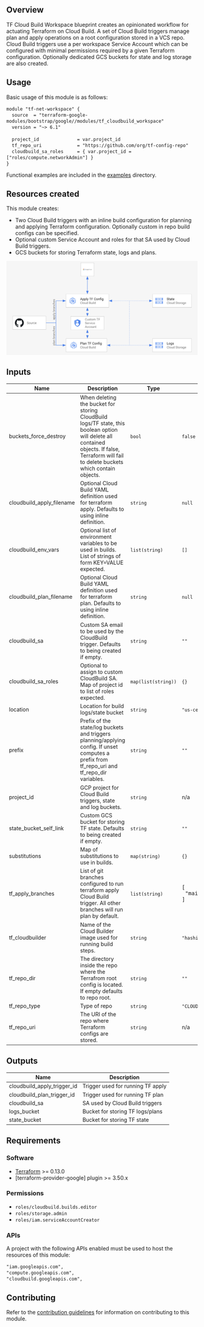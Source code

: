 ## Overview

TF Cloud Build Workspace blueprint creates an opinionated workflow for actuating Terraform on Cloud Build. A set of Cloud Build triggers manage plan and apply operations on a root configuration stored in a VCS repo. Cloud Build triggers use a per workspace Service Account which can be configured with minimal permissions required by a given Terraform configuration. Optionally dedicated GCS buckets for state and log storage are also created.

## Usage

Basic usage of this module is as follows:

```hcl
module "tf-net-workspace" {
  source  = "terraform-google-modules/bootstrap/google//modules/tf_cloudbuild_workspace"
  version = "~> 6.1"

  project_id              = var.project_id
  tf_repo_uri             = "https://github.com/org/tf-config-repo"
  cloudbuild_sa_roles     = { var.project_id = ["roles/compute.networkAdmin"] }
}
```

Functional examples are included in the [examples](../../examples/) directory.

## Resources created

This module creates:
- Two Cloud Build triggers with an inline build configuration for planning and applying Terraform configuration. Optionally custom in repo build configs can be specified.
- Optional custom Service Account and roles for that SA used by Cloud Build triggers.
- GCS buckets for storing Terraform state, logs and plans.

![](./assets/arch.png)

<!-- BEGINNING OF PRE-COMMIT-TERRAFORM DOCS HOOK -->
## Inputs

| Name | Description | Type | Default | Required |
|------|-------------|------|---------|:--------:|
| buckets\_force\_destroy | When deleting the bucket for storing CloudBuild logs/TF state, this boolean option will delete all contained objects. If false, Terraform will fail to delete buckets which contain objects. | `bool` | `false` | no |
| cloudbuild\_apply\_filename | Optional Cloud Build YAML definition used for terraform apply. Defaults to using inline definition. | `string` | `null` | no |
| cloudbuild\_env\_vars | Optional list of environment variables to be used in builds. List of strings of form KEY=VALUE expected. | `list(string)` | `[]` | no |
| cloudbuild\_plan\_filename | Optional Cloud Build YAML definition used for terraform plan. Defaults to using inline definition. | `string` | `null` | no |
| cloudbuild\_sa | Custom SA email to be used by the CloudBuild trigger. Defaults to being created if empty. | `string` | `""` | no |
| cloudbuild\_sa\_roles | Optional to assign to custom CloudBuild SA. Map of project id to list of roles expected. | `map(list(string))` | `{}` | no |
| location | Location for build logs/state bucket | `string` | `"us-central1"` | no |
| prefix | Prefix of the state/log buckets and triggers planning/applying config. If unset computes a prefix from tf\_repo\_uri and tf\_repo\_dir variables. | `string` | `""` | no |
| project\_id | GCP project for Cloud Build triggers, state and log buckets. | `string` | n/a | yes |
| state\_bucket\_self\_link | Custom GCS bucket for storing TF state. Defaults to being created if empty. | `string` | `""` | no |
| substitutions | Map of substitutions to use in builds. | `map(string)` | `{}` | no |
| tf\_apply\_branches | List of git branches configured to run terraform apply Cloud Build trigger. All other branches will run plan by default. | `list(string)` | <pre>[<br>  "main"<br>]</pre> | no |
| tf\_cloudbuilder | Name of the Cloud Builder image used for running build steps. | `string` | `"hashicorp/terraform:1.2.2"` | no |
| tf\_repo\_dir | The directory inside the repo where the Terrafrom root config is located. If empty defaults to repo root. | `string` | `""` | no |
| tf\_repo\_type | Type of repo | `string` | `"CLOUD_SOURCE_REPOSITORIES"` | no |
| tf\_repo\_uri | The URI of the repo where Terraform configs are stored. | `string` | n/a | yes |

## Outputs

| Name | Description |
|------|-------------|
| cloudbuild\_apply\_trigger\_id | Trigger used for running TF apply |
| cloudbuild\_plan\_trigger\_id | Trigger used for running TF plan |
| cloudbuild\_sa | SA used by Cloud Build triggers |
| logs\_bucket | Bucket for storing TF logs/plans |
| state\_bucket | Bucket for storing TF state |

<!-- END OF PRE-COMMIT-TERRAFORM DOCS HOOK -->

## Requirements

### Software

-   [Terraform](https://www.terraform.io/downloads.html) >= 0.13.0
-   [terraform-provider-google] plugin >= 3.50.x

### Permissions

- `roles/cloudbuild.builds.editor`
- `roles/storage.admin`
- `roles/iam.serviceAccountCreator`

### APIs

A project with the following APIs enabled must be used to host the
resources of this module:

```hcl
"iam.googleapis.com",
"compute.googleapis.com",
"cloudbuild.googleapis.com",
```

## Contributing

Refer to the [contribution guidelines](../../CONTRIBUTING.md) for
information on contributing to this module.

